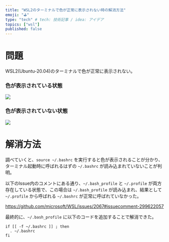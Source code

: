 ```yaml
---
title: "WSL2のターミナルで色が正常に表示されない時の解消方法"
emoji: "⛳"
type: "tech" # tech: 技術記事 / idea: アイデア
topics: ["wsl"]
published: false
---
```


# 問題

WSL2(Ubuntu-20.04)のターミナルで色が正常に表示されない。

### 色が表示されている状態

![](https://storage.googleapis.com/zenn-user-upload/yc56cu83cqovcuwxp3hp8crjf3im)

### 色が表示されていない状態

![](https://storage.googleapis.com/zenn-user-upload/5pjty4j2bt1sxyz117p1b6bxhrwl)

# 解消方法

調べていくと、`source ~/.bashrc` を実行すると色が表示されることが分かり、ターミナル起動時に呼ばれるはずの `~/.bashrc` が読み込まれていないことが判明。

以下のIssue内のコメントにある通り、`~/.bash_profile` と `~/.profile` が両方存在している状態で、この場合は `~/.bash_profile` が読み込まれ、結果として `~/.profile` から呼ばれる `~/.bashrc` が正常に呼ばれていなかった。

https://github.com/microsoft/WSL/issues/2067#issuecomment-299622057

最終的に、`~/.bash_profile` に以下のコードを追加することで解消できた。

```
if [[ -f ~/.bashrc ]] ; then
  . ~/.bashrc
fi
```
